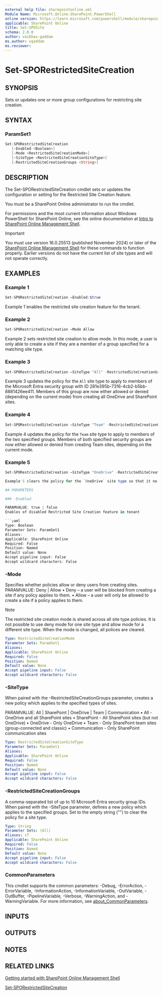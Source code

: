 ```yaml
---
external help file: sharepointonline.xml
Module Name: Microsoft.Online.SharePoint.PowerShell
online version: https://learn.microsoft.com/powershell/module/sharepoint-online/set-sporestrictedsitecreation
applicable: SharePoint Online
title: Set-SPOSite
schema: 2.0.0
author: vaibhav-gaddam
ms.author: vgaddam
ms.reviewer:
---
```


# Set-SPORestrictedSiteCreation

## SYNOPSIS

Sets or updates one or more group configurations for restricting site creation.

## SYNTAX

### ParamSet1

```powershell
Set-SPORestrictedSiteCreation
   [-Enabled <Boolean>]
   [-Mode <RestrictedSiteCreationMode>]
   [-SiteType <RestrictedSiteCreationSiteType>]
   [-RestrictedSiteCreationGroups <String>]
```

## DESCRIPTION

The Set-SPORestrictedSiteCreation cmdlet sets or updates the configuration or setting for the Restricted Site Creation feature.

You must be a SharePoint Online administrator to run the cmdlet.

For permissions and the most current information about Windows PowerShell for SharePoint Online, see the online documentation at [Intro to SharePoint Online Management Shell](https://learn.microsoft.com/powershell/sharepoint/sharepoint-online/introduction-sharepoint-online-management-shell?view=sharepoint-ps).

> [!Important]
> You must use version 16.0.25513 (published November 2024) or later of the [SharePoint Online Management Shell](https://www.microsoft.com/en-us/download/details.aspx?id=35588) for these commands to function properly. Earlier versions do not have the current list of site types and will not operate correctly.

## EXAMPLES

### Example 1

```powershell
Set-SPORestrictedSiteCreation –Enabled:$true
```

Example 1`enables the restricted site creation feature for the tenant. 

### Example 2

```powershell
Set-SPORestrictedSiteCreation –Mode Allow
```

Example 2 sets restricted site creation to allow mode. In this mode, a user is only able to create a site if they are a member of a group specified for a matching site type.

### Example 3

```powershell
Set-SPORestrictedSiteCreation –SiteType "All" -RestrictedSiteCreationGroups "281e395b-7316-4cb2-b5bb-8881426ee411"
```

Example 3 updates the policy for the `All` site type to apply to members of the Microsoft Entra security group with ID 281e395b-7316-4cb2-b5bb-8881426ee411. Members of this group are now either allowed or denied (depending on the current mode) from creating all OneDrive and SharePoint sites.

### Example 4

```powershell
Set-SPORestrictedSiteCreation –SiteType "Team" -RestrictedSiteCreationGroups "78159241-04a9-41d2-8dd4-ac568e9766a3,1f95829b-e1c8-4406-b2be-508c36f4bca5"
```

Example 4 updates the policy for the `Team` site type to apply to members of the two specified groups. Members of both specified security groups are now either allowed or denied from creating Team sites, depending on the current mode.
### Example 5

```powershell
Set-SPORestrictedSiteCreation –SiteType "OneDrive" -RestrictedSiteCreationGroups "" ```

Example 5 clears the policy for the `OneDrive` site type so that it no longer applies to any users.

## PARAMETERS

### -Enabled

PARAMVALUE: true | false
Enables of disabled Restricted Site Creation feature in tenant

```yaml
Type: Boolean
Parameter Sets: ParamSet1
Aliases:
Applicable: SharePoint Online
Required: False
Position: Named
Default value: None
Accept pipeline input: False
Accept wildcard characters: False
```

### -Mode

Specifies whether policies allow or deny users from creating sites.
PARAMVALUE: Deny | Allow
•	Deny – a user will be blocked from creating a site if any policy applies to them.
•	Allow – a user will only be allowed to create a site if a policy applies to them.

> [!NOTE]
> The restricted site creation mode is shared across all site type policies. It is not possible to use deny mode for one site type and allow mode for a different site type. When the mode is changed, all polices are cleared.

```yaml
Type: RestrictedSiteCreationMode
Parameter Sets: ParamSet1
Aliases:
Applicable: SharePoint Online
Required: False
Position: Named
Default value: None
Accept pipeline input: False
Accept wildcard characters: False
```

### -SiteType

When paired with the –RestrictedSiteCreationGroups parameter, creates a new policy which applies to the specified types of sites.

PARAMVALUE: All | SharePoint | OneDrive | Team | Communication
•	All - OneDrive and all SharePoint sites 
•	SharePoint - All SharePoint sites (but not OneDrive) 
•	OneDrive - Only OneDrive 
•	Team - Only SharePoint team sites (group-connected and classic) 
•	Communication - Only SharePoint communication sites


```yaml
Type: RestrictedSiteCreationSiteType
Parameter Sets: ParamSet1
Aliases:
Applicable: SharePoint Online
Required: False
Position: Named
Default value: None
Accept pipeline input: False
Accept wildcard characters: False
```

### -RestrictedSiteCreationGroups

A comma-separated list of up to 10 Microsoft Entra security group IDs. When paired with the –SiteType parameter, defines a new policy which applies to the specified groups.
Set to the empty string ("") to clear the policy for a site type.

```yaml
Type: String
Parameter Sets: (All)
Aliases: cf
Applicable: SharePoint Online
Required: False
Position: Named
Default value: None
Accept pipeline input: False
Accept wildcard characters: False
```

### CommonParameters

This cmdlet supports the common parameters: -Debug, -ErrorAction, -ErrorVariable, -InformationAction, -InformationVariable, -OutVariable, -OutBuffer, -PipelineVariable, -Verbose, -WarningAction, and -WarningVariable. For more information, see [about_CommonParameters](https://go.microsoft.com/fwlink/?LinkID=113216).

## INPUTS

## OUTPUTS

## NOTES

## RELATED LINKS

[Getting started with SharePoint Online Management Shell](https://learn.microsoft.com/powershell/sharepoint/sharepoint-online/connect-sharepoint-online?view=sharepoint-ps)

[Set-SPORestrictedSiteCreation](Set-SPORestrictedSiteCreation.md)
